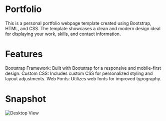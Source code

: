 # Portfolio
This is a personal portfolio webpage template created using Bootstrap, HTML, and CSS. The template showcases a clean and modern design ideal for displaying your work, skills, and contact information.

# Features
Bootstrap Framework: Built with Bootstrap for a responsive and mobile-first design.
Custom CSS: Includes custom CSS for personalized styling and layout adjustments.
Web Fonts: Utilizes web fonts for improved typography.

# Snapshot

![Desktop View](assets/assets/portfolio.png)
